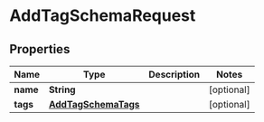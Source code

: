 

# AddTagSchemaRequest


## Properties

| Name | Type | Description | Notes |
|------------ | ------------- | ------------- | -------------|
|**name** | **String** |  |  [optional] |
|**tags** | [**AddTagSchemaTags**](AddTagSchemaTags.md) |  |  [optional] |




